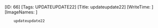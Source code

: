 [ID: 66]
		[Tags: UPDATEUPDATE22]
		[Title: updateupdate22]
		[WriteTime: ]
		[ImageNames: ]
		
		updateupdate22